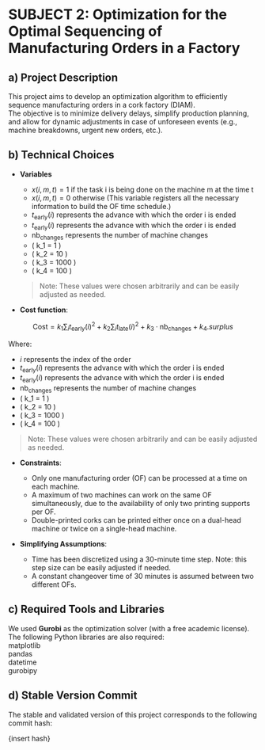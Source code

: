 # SUBJECT 2: Optimization for the Optimal Sequencing of Manufacturing Orders in a Factory

## a) Project Description

This project aims to develop an optimization algorithm to efficiently sequence manufacturing orders in a cork factory (DIAM).  
The objective is to minimize delivery delays, simplify production planning, and allow for dynamic adjustments in case of unforeseen events (e.g., machine breakdowns, urgent new orders, etc.).

## b) Technical Choices
- **Variables**
  - $x(i,m,t)=1$ if the task i is being done on the machine m at the time t
  - $x(i,m,t) =0$ otherwise
(This variable registers all the necessary information to build the OF time schedule.)
  - $t_{\text{early}}(i)$ represents the advance with which the order i is ended
  - $t_{\text{early}}(i)$ represents the advance with which the order i is ended
  - $\text{nb}_{\text{changes}}$ represents the number of machine changes
  - \( k_1 = 1 \)
  - \( k_2 = 10 \)
  - \( k_3 = 1000 \)
  -  \( k_4 = 100 \)

  > Note: These values were chosen arbitrarily and can be easily adjusted as needed.
- **Cost function**:

$$
  \text{Cost} = k_1 \sum_i t_{\text{early}}(i)^2 + k_2 \sum_i t_{\text{late}}(i)^2 + k_3 \cdot \text{nb}_{\text{changes}} + k_4 . surplus
  $$

  Where:
  - $i$ represents the index of the order
  - $t_{\text{early}}(i)$ represents the advance with which the order i is ended
  - $t_{\text{early}}(i)$ represents the advance with which the order i is ended
  - $\text{nb}_{\text{changes}}$ represents the number of machine changes
  - \( k_1 = 1 \)
  - \( k_2 = 10 \)
  - \( k_3 = 1000 \)
  -  \( k_4 = 100 \)

  > Note: These values were chosen arbitrarily and can be easily adjusted as needed.
- **Constraints**:
  - Only one manufacturing order (OF) can be processed at a time on each machine.
  - A maximum of two machines can work on the same OF simultaneously, due to the availability of only two printing supports per OF.
  - Double-printed corks can be printed either once on a dual-head machine or twice on a single-head machine.
  

- **Simplifying Assumptions**:
  - Time has been discretized using a 30-minute time step. Note: this step size can be easily adjusted if needed.
  - A constant changeover time of 30 minutes is assumed between two different OFs.
    
## c) Required Tools and Libraries

We used **Gurobi** as the optimization solver (with a free academic license).  
The following Python libraries are also required:  
matplotlib  
pandas  
datetime  
gurobipy  

## d) Stable Version Commit

The stable and validated version of this project corresponds to the following commit hash:

{insert hash}

